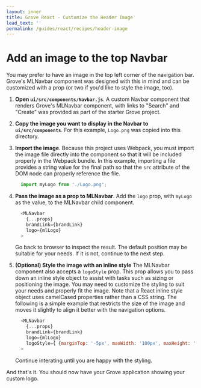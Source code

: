 ```yaml
---
layout: inner
title: Grove React - Customize the Header Image
lead_text: ''
permalink: /guides/react/recipes/header-image
---
```


# Add an image to the top Navbar

You may prefer to have an image in the top left corner of the navigation bar.  Grove's MLNavbar component was designed with this in mind and can be customized with a prop (or two if you'd like to style the image, too).

1. **Open `ui/src/components/Navbar.js`**.  A custom Navbar component that renders Grove's MLNavbar component, with links to "Search" and "Create" was provided as part of the starter Grove project.

2. **Copy the image you want to display in the Navbar to `ui/src/components`**. For this example, `Logo.png` was copied into this directory.

3. **Import the image**.  Because this project uses Webpack, you must import the image file directly into the component so that it will be included properly in the Webpack bundle.  In this example, importing a file provides a string value for the final path so that the `src` attribute of the <img/> DOM node can properly reference the file.

    ```javascript
      import myLogo from './Logo.png';
    ```

4. **Pass the image as a prop to MLNavbar**.  Add the `logo` prop, with `myLogo` as the value, to the MLNavbar child component.

    ```javascript
      <MLNavbar
        {...props}
        brandLink={brandLink}
        logo={mlLogo}
      >
    ```
    Go back to browser to inspect the result.  The default position may be suitable for your needs.  If it is not, continue to the next step.

5.  **(Optional) Style the image with an inline style**  The MLNavbar component also accepts a `logoStyle` prop.  This prop allows you to pass down an inline style object to assist with tasks such as sizing or positioning the image.  You may need to customize the styling to suit your needs and properly fit the image.  Note that a React inline style object uses camelCased properties rather than a CSS string.  The following is a simple example that restricts the size of the image and moves it slightly to align it better with the navigation options.

    ```javascript
      <MLNavbar
        {...props}
        brandLink={brandLink}
        logo={mlLogo}
        logoStyle={ {marginTop: '-5px', maxWidth: '100px', maxHeight: '45px'} }
      >
    ```

    Continue interating until you are happy with the styling.

And that's it.  You should now have your Grove application showing your custom logo.
